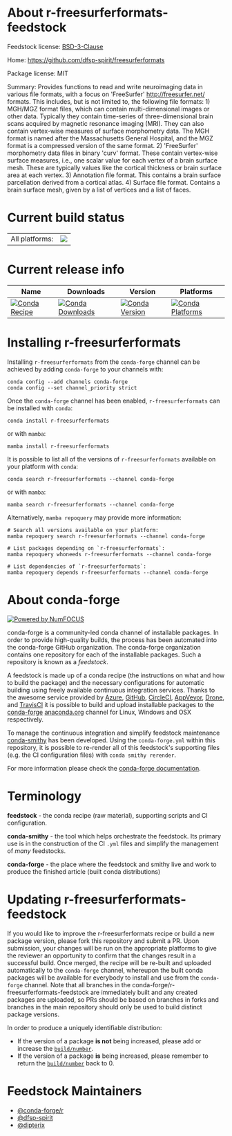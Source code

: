 About r-freesurferformats-feedstock
===================================

Feedstock license: [BSD-3-Clause](https://github.com/conda-forge/r-freesurferformats-feedstock/blob/main/LICENSE.txt)

Home: https://github.com/dfsp-spirit/freesurferformats

Package license: MIT

Summary: Provides functions to read and write neuroimaging data in various file formats, with
a focus on 'FreeSurfer' <http://freesurfer.net/> formats. This includes, but is
not limited to, the following file formats: 1) MGH/MGZ format files, which can contain
multi-dimensional images or other data. Typically they contain time-series of three-dimensional
brain scans acquired by magnetic resonance imaging (MRI). They can also contain
vertex-wise measures of surface morphometry data. The MGH format is named after
the Massachusetts General Hospital, and the MGZ format is a compressed version of
the same format. 2) 'FreeSurfer' morphometry data files in binary 'curv' format.
These contain vertex-wise surface measures, i.e., one scalar value for each vertex
of a brain surface mesh. These are typically values like the cortical thickness
or brain surface area at each vertex. 3) Annotation file format. This contains a
brain surface parcellation derived from a cortical atlas. 4) Surface file format.
Contains a brain surface mesh, given by a list of vertices and a list of faces.


Current build status
====================


<table><tr><td>All platforms:</td>
    <td>
      <a href="https://dev.azure.com/conda-forge/feedstock-builds/_build/latest?definitionId=17812&branchName=main">
        <img src="https://dev.azure.com/conda-forge/feedstock-builds/_apis/build/status/r-freesurferformats-feedstock?branchName=main">
      </a>
    </td>
  </tr>
</table>

Current release info
====================

| Name | Downloads | Version | Platforms |
| --- | --- | --- | --- |
| [![Conda Recipe](https://img.shields.io/badge/recipe-r--freesurferformats-green.svg)](https://anaconda.org/conda-forge/r-freesurferformats) | [![Conda Downloads](https://img.shields.io/conda/dn/conda-forge/r-freesurferformats.svg)](https://anaconda.org/conda-forge/r-freesurferformats) | [![Conda Version](https://img.shields.io/conda/vn/conda-forge/r-freesurferformats.svg)](https://anaconda.org/conda-forge/r-freesurferformats) | [![Conda Platforms](https://img.shields.io/conda/pn/conda-forge/r-freesurferformats.svg)](https://anaconda.org/conda-forge/r-freesurferformats) |

Installing r-freesurferformats
==============================

Installing `r-freesurferformats` from the `conda-forge` channel can be achieved by adding `conda-forge` to your channels with:

```
conda config --add channels conda-forge
conda config --set channel_priority strict
```

Once the `conda-forge` channel has been enabled, `r-freesurferformats` can be installed with `conda`:

```
conda install r-freesurferformats
```

or with `mamba`:

```
mamba install r-freesurferformats
```

It is possible to list all of the versions of `r-freesurferformats` available on your platform with `conda`:

```
conda search r-freesurferformats --channel conda-forge
```

or with `mamba`:

```
mamba search r-freesurferformats --channel conda-forge
```

Alternatively, `mamba repoquery` may provide more information:

```
# Search all versions available on your platform:
mamba repoquery search r-freesurferformats --channel conda-forge

# List packages depending on `r-freesurferformats`:
mamba repoquery whoneeds r-freesurferformats --channel conda-forge

# List dependencies of `r-freesurferformats`:
mamba repoquery depends r-freesurferformats --channel conda-forge
```


About conda-forge
=================

[![Powered by
NumFOCUS](https://img.shields.io/badge/powered%20by-NumFOCUS-orange.svg?style=flat&colorA=E1523D&colorB=007D8A)](https://numfocus.org)

conda-forge is a community-led conda channel of installable packages.
In order to provide high-quality builds, the process has been automated into the
conda-forge GitHub organization. The conda-forge organization contains one repository
for each of the installable packages. Such a repository is known as a *feedstock*.

A feedstock is made up of a conda recipe (the instructions on what and how to build
the package) and the necessary configurations for automatic building using freely
available continuous integration services. Thanks to the awesome service provided by
[Azure](https://azure.microsoft.com/en-us/services/devops/), [GitHub](https://github.com/),
[CircleCI](https://circleci.com/), [AppVeyor](https://www.appveyor.com/),
[Drone](https://cloud.drone.io/welcome), and [TravisCI](https://travis-ci.com/)
it is possible to build and upload installable packages to the
[conda-forge](https://anaconda.org/conda-forge) [anaconda.org](https://anaconda.org/)
channel for Linux, Windows and OSX respectively.

To manage the continuous integration and simplify feedstock maintenance
[conda-smithy](https://github.com/conda-forge/conda-smithy) has been developed.
Using the ``conda-forge.yml`` within this repository, it is possible to re-render all of
this feedstock's supporting files (e.g. the CI configuration files) with ``conda smithy rerender``.

For more information please check the [conda-forge documentation](https://conda-forge.org/docs/).

Terminology
===========

**feedstock** - the conda recipe (raw material), supporting scripts and CI configuration.

**conda-smithy** - the tool which helps orchestrate the feedstock.
                   Its primary use is in the construction of the CI ``.yml`` files
                   and simplify the management of *many* feedstocks.

**conda-forge** - the place where the feedstock and smithy live and work to
                  produce the finished article (built conda distributions)


Updating r-freesurferformats-feedstock
======================================

If you would like to improve the r-freesurferformats recipe or build a new
package version, please fork this repository and submit a PR. Upon submission,
your changes will be run on the appropriate platforms to give the reviewer an
opportunity to confirm that the changes result in a successful build. Once
merged, the recipe will be re-built and uploaded automatically to the
`conda-forge` channel, whereupon the built conda packages will be available for
everybody to install and use from the `conda-forge` channel.
Note that all branches in the conda-forge/r-freesurferformats-feedstock are
immediately built and any created packages are uploaded, so PRs should be based
on branches in forks and branches in the main repository should only be used to
build distinct package versions.

In order to produce a uniquely identifiable distribution:
 * If the version of a package **is not** being increased, please add or increase
   the [``build/number``](https://docs.conda.io/projects/conda-build/en/latest/resources/define-metadata.html#build-number-and-string).
 * If the version of a package **is** being increased, please remember to return
   the [``build/number``](https://docs.conda.io/projects/conda-build/en/latest/resources/define-metadata.html#build-number-and-string)
   back to 0.

Feedstock Maintainers
=====================

* [@conda-forge/r](https://github.com/conda-forge/r/)
* [@dfsp-spirit](https://github.com/dfsp-spirit/)
* [@dipterix](https://github.com/dipterix/)

